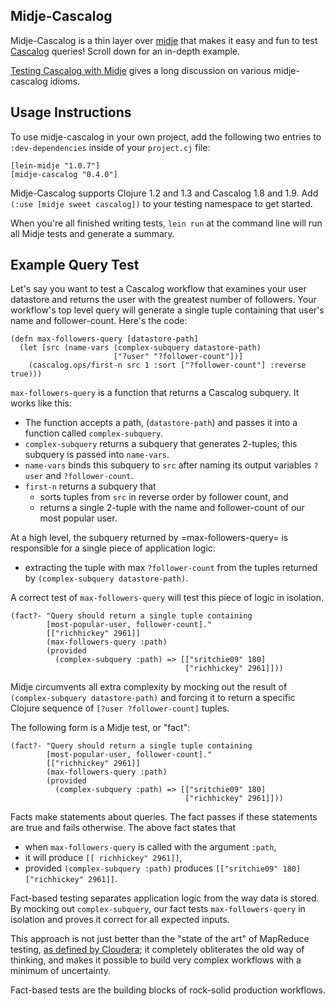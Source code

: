 ## Midje-Cascalog

Midje-Cascalog is a thin layer over [midje](https://github.com/marick/Midje) that makes it easy and fun to test [Cascalog](https://github.com/nathanmarz/cascalog) queries! Scroll down for an in-depth example.

[Testing Cascalog with Midje](http://sritchie.github.com/2011/09/30/testing-cascalog-with-midje.html) gives a long discussion on various midje-cascalog idioms.

## Usage Instructions

To use midje-cascalog in your own project, add the following two entries to `:dev-dependencies` inside  of your `project.cj` file:

    [lein-midje "1.0.7"]
    [midje-cascalog "0.4.0"]

Midje-Cascalog supports Clojure 1.2 and 1.3 and Cascalog 1.8 and 1.9. Add `(:use [midje sweet cascalog])` to your testing namespace to get started.

When you're all finished writing tests, `lein run` at the command line will run all Midje tests and generate a summary.

## Example Query Test

Let's say you want to test a Cascalog workflow that examines your user datastore and returns the user with the greatest number of followers. Your workflow's top level query will generate a single tuple containing that user's name and follower-count. Here's the code:

    (defn max-followers-query [datastore-path]
      (let [src (name-vars (complex-subquery datastore-path)
                           ["?user" "?follower-count"])]
        (cascalog.ops/first-n src 1 :sort ["?follower-count"] :reverse true)))

`max-followers-query` is a function that returns a Cascalog subquery. It works like this:

* The function accepts a path, (`datastore-path`) and passes it into a function called `complex-subquery`.
* `complex-subquery` returns a subquery that generates 2-tuples; this subquery is passed into `name-vars`.
 * `name-vars` binds this subquery to `src` after naming its output variables `?user` and `?follower-count`.
* `first-n` returns a subquery that
  * sorts tuples from `src` in reverse order by follower count, and
  * returns a single 2-tuple with the name and follower-count of our most popular user.

At a high level, the subquery returned by =max-followers-query= is responsible for a single piece of application logic:

* extracting the tuple with max `?follower-count` from the tuples returned by `(complex-subquery datastore-path)`.

A correct test of `max-followers-query` will test this piece of logic in isolation.

    (fact?- "Query should return a single tuple containing
            [most-popular-user, follower-count]."
            [["richhickey" 2961]]
            (max-followers-query :path)
            (provided
              (complex-subquery :path) => [["sritchie09" 180]
                                           ["richhickey" 2961]]))

Midje circumvents all extra complexity by mocking out the result of `(complex-subquery datastore-path)` and forcing it to return a specific Clojure sequence of `[?user ?follower-count]` tuples.

The following form is a Midje test, or "fact":


    (fact?- "Query should return a single tuple containing
            [most-popular-user, follower-count]."
            [["richhickey" 2961]]
            (max-followers-query :path)
            (provided
              (complex-subquery :path) => [["sritchie09" 180]
                                           ["richhickey" 2961]]))

Facts make statements about queries. The fact passes if these statements are true and fails otherwise. The above fact states that

* when `max-followers-query` is called with the argument `:path`,
* it will produce `[[ richhickey" 2961]]`,
* provided `(complex-subquery :path)` produces `[["sritchie09" 180] ["richhickey" 2961]]`.

Fact-based testing separates application logic from the way data is stored. By mocking out `complex-subquery`, our fact tests `max-followers-query` in isolation and proves it correct for all expected inputs.

This approach is not just better than the "state of the art" of MapReduce testing, [as defined by Cloudera](http://www.cloudera.com/blog/2009/07/debugging-mapreduce-programs-with-mrunit/); it completely obliterates the old way of thinking, and makes it possible to build very complex workflows with a minimum of uncertainty.

Fact-based tests are the building blocks of rock-solid production workflows.
